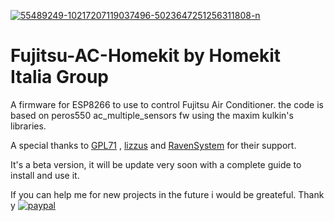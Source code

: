 <a href="https://ibb.co/bHKSdyb"><img src="https://i.ibb.co/Gs5KP1H/55489249-10217207119037496-5023647251256311808-n.jpg" alt="55489249-10217207119037496-5023647251256311808-n" border="0"></a>

# Fujitsu-AC-Homekit by Homekit Italia Group

A firmware for ESP8266 to use to control Fujitsu Air Conditioner. 
the code is based on peros550 ac_multiple_sensors fw using the maxim kulkin's libraries.

A special thanks to [GPL71](https://github.com/GPL71) , [lizzus](https://github.com/lizzus) and [RavenSystem](https://github.com/RavenSystem) for their support.

It's a beta version, it will be update very soon with a complete guide to install and use it.

If you can help me for new projects in the future i would be greateful. Thank y
[![paypal](https://www.paypalobjects.com/en_US/i/btn/btn_donateCC_LG.gif)](YOUR_EMAIL_CODE)
